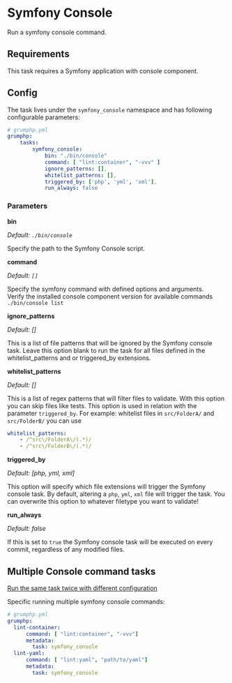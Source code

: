 # Symfony Console

Run a symfony console command.

## Requirements

This task requires a Symfony application with console component.

## Config

The task lives under the `symfony_console` namespace and has following configurable parameters:

```yaml
# grumphp.yml
grumphp:
    tasks:
        symfony_console:
            bin: "./bin/console"
            command: [ "lint:container", "-vvv" ]
            ignore_patterns: [],
            whitelist_patterns: [],
            triggered_by: ['php', 'yml', 'xml'],
            run_always: false
```

### Parameters

**bin**

*Default: `./bin/console`*

Specify the path to the Symfony Console script. 

**command**

*Default: `[]`*

Specify the symfony command with defined options and arguments.  
Verify the installed console component version for available commands `./bin/console list`

**ignore_patterns**

*Default: []*

This is a list of file patterns that will be ignored by the Symfony console task. 
Leave this option blank to run the task for all files defined in the whitelist_patterns and or triggered_by extensions.

**whitelist_patterns**

*Default: []*

This is a list of regex patterns that will filter files to validate. With this option you can skip files like tests. 
This option is used in relation with the parameter `triggered_by`.
For example: whitelist files in `src/FolderA/` and `src/FolderB/` you can use
```yaml
whitelist_patterns:
    - /^src\/FolderA\/(.*)/
    - /^src\/FolderB\/(.*)/
```

**triggered_by**

*Default: [php, yml, xml]*

This option will specify which file extensions will trigger the Symfony console task.
By default, altering a `php`, `yml`, `xml` file will trigger the task.
You can overwrite this option to whatever filetype you want to validate!

**run_always**

*Default: false*

If this is set to `true` the Symfony console task will be executed on every commit, regardless of any modified files.

## Multiple Console command tasks

[Run the same task twice with different configuration](../tasks.md#run-the-same-task-twice-with-different-configuration)

Specific running multiple symfony console commands:

```yaml
# grumphp.yml
grumphp:
  lint-container:
      command: [ "lint:container", "-vvv"]
      metadata:
        task: symfony_console
  lint-yaml:
      command: [ "lint:yaml", "path/to/yaml"]
      metadata:
        task: symfony_console
```
